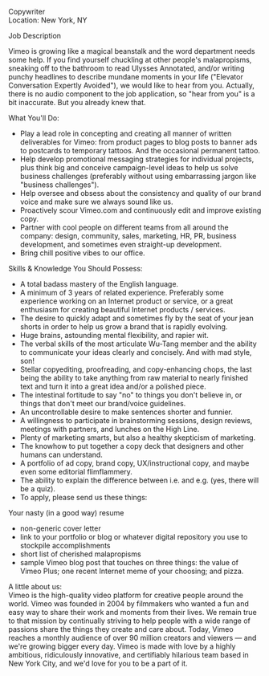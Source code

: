 Copywriter  
Location: New York, NY

Job Description

Vimeo is growing like a magical beanstalk and the word department needs some help. If you find yourself chuckling at other people's malapropisms, sneaking off to the bathroom to read Ulysses Annotated, and/or writing punchy headlines to describe mundane moments in your life ("Elevator Conversation Expertly Avoided"), we would like to hear from you. Actually, there is no audio component to the job application, so "hear from you" is a bit inaccurate. But you already knew that.

What You'll Do:
- Play a lead role in concepting and creating all manner of written deliverables for Vimeo: from product pages to blog posts to banner ads to postcards to temporary tattoos. And the occasional permanent tattoo.
- Help develop promotional messaging strategies for individual projects, plus think big and conceive campaign-level ideas to help us solve business challenges (preferably without using embarrassing jargon like "business challenges").
- Help oversee and obsess about the consistency and quality of our brand voice and make sure we always sound like us.
- Proactively scour Vimeo.com and continuously edit and improve existing copy.
- Partner with cool people on different teams from all around the company: design, community, sales, marketing, HR, PR, business development, and sometimes even straight-up development.
- Bring chill positive vibes to our office.

Skills & Knowledge You Should Possess:
- A total badass mastery of the English language.
- A minimum of 3 years of related experience. Preferably some experience working on an Internet product or service, or a great enthusiasm for creating beautiful Internet products / services.
- The desire to quickly adapt and sometimes fly by the seat of your jean shorts in order to help us grow a brand that is rapidly evolving.
- Huge brains, astounding mental flexibility, and rapier wit.
- The verbal skills of the most articulate Wu-Tang member and the ability to communicate your ideas clearly and concisely. And with mad style, son!
- Stellar copyediting, proofreading, and copy-enhancing chops, the last being the ability to take anything from raw material to nearly finished text and turn it into a great idea and/or a polished piece.
- The intestinal fortitude to say "no" to things you don't believe in, or things that don't meet our brand/voice guidelines.
- An uncontrollable desire to make sentences shorter and funnier.
- A willingness to participate in brainstorming sessions, design reviews, meetings with partners, and lunches on the High Line.
- Plenty of marketing smarts, but also a healthy skepticism of marketing.
- The knowhow to put together a copy deck that designers and other humans can understand.
- A portfolio of ad copy, brand copy, UX/instructional copy, and maybe even some editorial flimflammery.
- The ability to explain the difference between i.e. and e.g. (yes, there will be a quiz).
- To apply, please send us these things:

Your nasty (in a good way) resume
- non-generic cover letter
- link to your portfolio or blog or whatever digital repository you use to stockpile accomplishments
- short list of cherished malapropisms
- sample Vimeo blog post that touches on three things: the value of Vimeo Plus; one recent Internet meme of your choosing; and pizza.

A little about us:  
Vimeo is the high-quality video platform for creative people around the world. Vimeo was founded in 2004 by filmmakers who wanted a fun and easy way to share their work and moments from their lives. We remain true to that mission by continually striving to help people with a wide range of passions share the things they create and care about. Today, Vimeo reaches a monthly audience of over 90 million creators and viewers — and we're growing bigger every day. Vimeo is made with love by a highly ambitious, ridiculously innovative, and certifiably hilarious team based in New York City, and we'd love for you to be a part of it.
